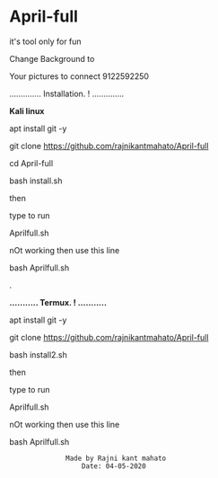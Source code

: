 # April-full
it's tool only for fun

Change Background  to 



Your pictures to connect 9122592250





..............
Installation. !
..............



**Kali linux**


apt install git -y






git clone https://github.com/rajnikantmahato/April-full






cd April-full




bash install.sh





then


type to run




Aprilfull.sh




nOt working then use this line


bash Aprilfull.sh


















.






**...........
Termux.   !
...........**





apt install git -y


git clone https://github.com/rajnikantmahato/April-full





bash install2.sh





                  
then


type to run




Aprilfull.sh




nOt working then use this line


bash Aprilfull.sh








                  Made by Rajni kant mahato
                      Date: 04-05-2020
